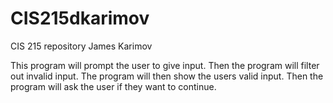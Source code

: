 # CIS215dkarimov
CIS 215 repository
James Karimov

This program will prompt the user to give input. Then the program will filter out invalid input. The program will then show the users valid input. Then the program will ask the user if they want to continue.
